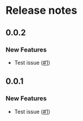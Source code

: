 # Release notes

<!-- do not remove -->

## 0.0.2

### New Features

- Test issue ([#1](https://github.com/tylere/test-release/issues/1))



## 0.0.1

### New Features

- Test issue ([#1](https://github.com/tylere/test-release/issues/1))



